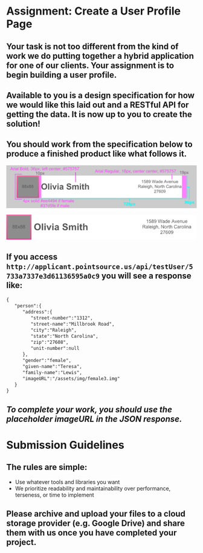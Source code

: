 # Assignment: Create a User Profile Page

## Your task is not too different from the kind of work we do putting together a hybrid application for one of our clients. Your assignment is to begin building a user profile.

## Available to you is a design specification for how we would like this laid out and a RESTful API for getting the data. It is now up to you to create the solution!
## You should work from the specification below to produce a finished product like what follows it.

![](frontend-spec.png)

![](frontend-result.png)

## If you access `http://applicant.pointsource.us/api/testUser/5733a7337e3d61136595a0c9` you will see a response like:
```
{  
   "person":{  
      "address":{  
         "street-number":"1312",
         "street-name":"Millbrook Road",
         "city":"Raleigh",
         "state":"North Carolina",
         "zip":"27608",
         "unit-number":null
      },
      "gender":"female",
      "given-name":"Teresa",
      "family-name":"Lewis",
      "imageURL":"/assets/img/female3.img"
   }
}
```
## *To complete your work, you should use the placeholder imageURL in the JSON response.*

# Submission Guidelines
## The rules are simple:
  * Use whatever tools and libraries you want
  * We prioritize readability and maintainability over performance, terseness, or time to implement

## Please archive and upload your files to a cloud storage provider (e.g. Google Drive) and share them with us once you have completed your project.
